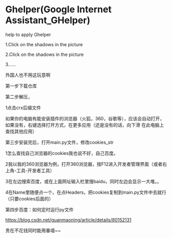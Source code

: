 # Ghelper(Google Internet Assistant_GHelper)
help to apply Ghelper

1.Click on the shadows in the picture
 
2.Click on the shadows in the picture
 

3......

外国人也不用这玩意啊

第一步下载仓库

第二步解压，

1点击crx后缀文件

如果你的电脑有能安装插件的浏览器（火狐，360，谷歌等），应该会自动打开，如果没有，右键选择打开方式，在更多应用（还是没有的话，向下滑  在此电脑上查找其他应用）
 

第三步安装完后，打开main.py文件，修改cookies_str
	
1怎么查找自己浏览器的cookies我也说不好，自己百度。
	
2我以我的360浏览器为例，打开360浏览器，按F12进入开发者管理界面（或者右上角-工具-开发者工具）
	
3在左边搜索百度，或在上面网址输入栏里搜baidu，同时左边会显示一大堆。。
	
4在Name里随便点一个，在点Headers，把cookies复制到main.py文件中去就行（只要cookies后面的）
 
第四步百度：如何定时运行py文件

https://blog.csdn.net/guanmaoning/article/details/80152131


贵在不花钱同时能用番墙~~
